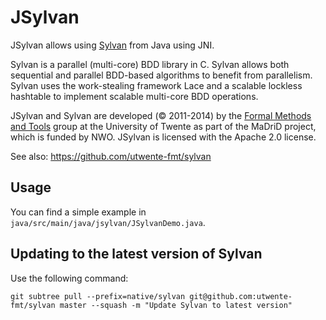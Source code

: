 JSylvan
=======
JSylvan allows using [Sylvan](https://github.com/utwente-fmt/sylvan) from Java using JNI.

Sylvan is a parallel (multi-core) BDD library in C. Sylvan allows both sequential and parallel BDD-based algorithms to benefit from parallelism. Sylvan uses the work-stealing framework Lace and a scalable lockless hashtable to implement scalable multi-core BDD operations.

JSylvan and Sylvan are developed (&copy; 2011-2014) by the [Formal Methods and Tools](http://fmt.ewi.utwente.nl/) group at the University of Twente as part of the MaDriD project, which is funded by NWO. JSylvan is licensed with the Apache 2.0 license.

See also: https://github.com/utwente-fmt/sylvan

Usage
-----
You can find a simple example in `java/src/main/java/jsylvan/JSylvanDemo.java`.

Updating to the latest version of Sylvan
----------------------------------------
Use the following command:
```
git subtree pull --prefix=native/sylvan git@github.com:utwente-fmt/sylvan master --squash -m "Update Sylvan to latest version"
```

